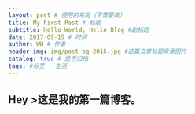 ```yaml
--- 
layout: post # 使用的布局（不需要改） 
title: My First Post # 标题 
subtitle: Hello World, Hello Blog #副标题 
date: 2017-09-19 # 时间 
author: WH # 作者 
header-img: img/post-bg-2015.jpg #这篇文章标题背景图片 
catalog: true # 是否归档 
tags: #标签 - 生活 
--- 
```

## Hey >这是我的第一篇博客。
